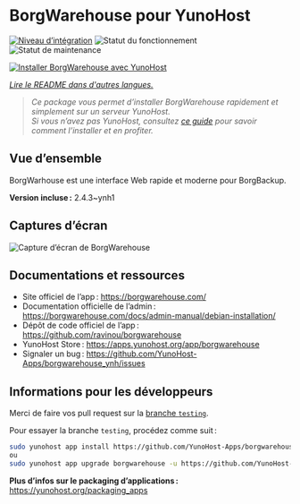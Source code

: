 <!--
Nota bene : ce README est automatiquement généré par <https://github.com/YunoHost/apps/tree/master/tools/readme_generator>
Il NE doit PAS être modifié à la main.
-->

# BorgWarehouse pour YunoHost

[![Niveau d’intégration](https://apps.yunohost.org/badge/integration/borgwarehouse)](https://ci-apps.yunohost.org/ci/apps/borgwarehouse/)
![Statut du fonctionnement](https://apps.yunohost.org/badge/state/borgwarehouse)
![Statut de maintenance](https://apps.yunohost.org/badge/maintained/borgwarehouse)

[![Installer BorgWarehouse avec YunoHost](https://install-app.yunohost.org/install-with-yunohost.svg)](https://install-app.yunohost.org/?app=borgwarehouse)

*[Lire le README dans d'autres langues.](./ALL_README.md)*

> *Ce package vous permet d’installer BorgWarehouse rapidement et simplement sur un serveur YunoHost.*  
> *Si vous n’avez pas YunoHost, consultez [ce guide](https://yunohost.org/install) pour savoir comment l’installer et en profiter.*

## Vue d’ensemble

BorgWarhouse est une interface Web rapide et moderne pour BorgBackup.

**Version incluse :** 2.4.3~ynh1

## Captures d’écran

![Capture d’écran de BorgWarehouse](./doc/screenshots/screenshot.png)

## Documentations et ressources

- Site officiel de l’app : <https://borgwarehouse.com/>
- Documentation officielle de l’admin : <https://borgwarehouse.com/docs/admin-manual/debian-installation/>
- Dépôt de code officiel de l’app : <https://github.com/ravinou/borgwarehouse>
- YunoHost Store : <https://apps.yunohost.org/app/borgwarehouse>
- Signaler un bug : <https://github.com/YunoHost-Apps/borgwarehouse_ynh/issues>

## Informations pour les développeurs

Merci de faire vos pull request sur la [branche `testing`](https://github.com/YunoHost-Apps/borgwarehouse_ynh/tree/testing).

Pour essayer la branche `testing`, procédez comme suit :

```bash
sudo yunohost app install https://github.com/YunoHost-Apps/borgwarehouse_ynh/tree/testing --debug
ou
sudo yunohost app upgrade borgwarehouse -u https://github.com/YunoHost-Apps/borgwarehouse_ynh/tree/testing --debug
```

**Plus d’infos sur le packaging d’applications :** <https://yunohost.org/packaging_apps>
